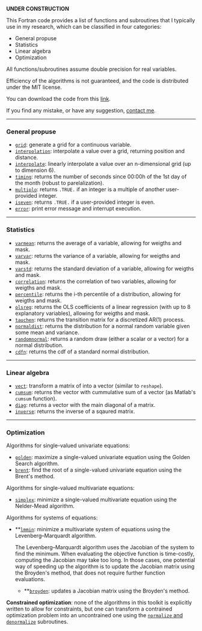 
**UNDER CONSTRUCTION**

This Fortran code provides a list of functions and subroutines that I typically use in my research, which can be classified in four categories:

- General propuse
- Statistics
- Linear algebra
- Optimization

All functions/subroutines assume double precision for real variables.

Efficiency of the algorithms is not guaranteed, and the code is distributed under the MIT license.

You can download the code from this [link](https://borjapetit.github.io/fortran_toolkit/src/toolkit.f90).

If you find any mistake, or have any suggestion, [contact me](mailto:bpetit@cunef.edu).

---

### General propuse

- [```grid```](docs/grid.md): generate a grid for a continuous variable.
- [```interpolation```](docs/interpolation.md): interpolate a value over a grid, returning position and distance.
- [```interpolate```](docs/interpolate.md): linearly interpolate a value over an n-dimensional grid (up to dimension 6).
- [```timing```](docs/timing.md): returns the number of seconds since 00:00h of the 1st day of the month (robust to parelalization).
- [```multiplo```](docs/multiplo.md): returns ```.TRUE.``` if an integer is a multiple of another user-provided integer.
- [```iseven```](docs/iseven.md): returns ```.TRUE.``` if a user-provided integer is even.
- [```error```](docs/error.md): print error message and interrupt execution.

---

### Statistics

- [```varmean```](docs/varmean.md): returns the average of a variable, allowing for weigths and mask.
- [```varvar```](docs/varvar.md): returns the variance of a variable, allowing for weigths and mask.
- [```varstd```](docs/varstd.md): returns the standard deviation of a variable, allowing for weigths and mask.
- [```correlation```](docs/correlation.md): returns the correlation of two variables, allowing for weigths and mask.
- [```percentile```](docs/percentile.md): returns the i-th percentile of a distribution, allowing for weigths and mask.
- [```olsreg```](docs/olsreg.md): returns the OLS coefficients of a linear regression (with up to 8 explanatory variables), allowing for weigths and mask.
- [```tauchen```](docs/tauchen.md): returns the transition matrix for a discretized AR(1) process.
- [```normaldist```](docs/normaldist.md): returns the distribution for a normal random variable given some mean and variance.
- [```randomnormal```](docs/randomnormal.md): returns a random draw (either a scalar or a vector) for a normal distribution.
- [```cdfn```](docs/cdfn.md): returns the cdf of a standard normal distribution.

---

### Linear algebra

- [```vect```](docs/vect.md): transform a matrix of into a vector (similar to ```reshape```).
- [```cumsum```](docs/cumsum.md): returns the vector with cummulative sum of a vector (as Matlab's ```cumsum``` function).
- [```diag```](docs/diag.md): returns a vector with the main diagonal of a matrix.
- [```inverse```](docs/inverse.md): returns the inverse of a sqaured matrix.

---

### Optimization

Algorithms for single-valued univariate equations:

- [```golden```](docs/golden.md): maximize a single-valued univariate equation using the Golden Search algorithm.
- [```brent```](docs/brent.md): find the root of a single-valued univariate equation using the Brent's method.

Algorithms for single-valued multivariate equations:

- [```simplex```](docs/simplex.md): minimize a single-valued multivariate equation using the Nelder-Mead algorithm.

Algorithms for systems of equations:

- **[```lmmin```](docs/lmmin.md): minimize a multivariate system of equations using the Levenberg–Marquardt algorithm.

  The Levenberg–Marquardt algorithm uses the Jacobian of the system to find the minimum. When evaluating the objective function is time-costly, computing the Jacobian may take too long. In those cases, one potential way of speeding up the algorithm is to update the Jacobian matrix using the Broyden's method, that does not require further function evaluations.

  - **[```broyden```](docs/broyden.md): updates a Jacobian matrix using the Broyden's method.

**Constrained optimization**: none of the algorithms in this toolkit is explicitly written to allow for constraints, but one can transform a contrained optimization problem into an uncontrained one using the [```normalize``` and ```denormalize```](docs/normalize.md) subroutines.


